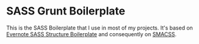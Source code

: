 # SASS Grunt Boilerplate

This is the SASS Boilerplate that I use in most of my projects. It's based on [Evernote SASS Structure Boilerplate](https://github.com/evernote/sass-build-structure) and consequently on [SMACSS](https://smacss.com/).
